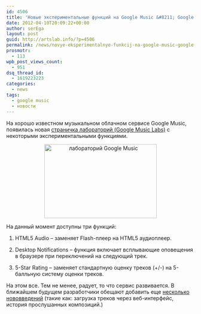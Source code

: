 ```yaml
---
id: 4506
title: 'Новые экспериментальные функций на Google Music &#8211; Google Music Labs'
date: 2012-04-10T20:09:22+00:00
author: serEga
layout: post
guid: http://artslab.info/?p=4506
permalink: /news/novye-eksperimentalnye-funkcij-na-google-music-google-music-labs/
prosmotr:
  - 113
wpb_post_views_count:
  - 951
dsq_thread_id:
  - 1619223223
categories:
  - news
tags:
  - google music
  - новости
---
```

На хорошо известном музыкальном облачном сервисе Google Music, появилась новая [страничка лабораторий (Google Music Labs)](https://play.google.com/music/listen?u=0#labs_pl) с некоторыми экспериментальными функциями.



<center>
  <a href="{{site.img_cdn}}/google_music_labs.jpg"><img src="{{site.img_cdn}}/google_music_labs-300x198.jpg" alt="лабораторий Google Music" title="google_music_labs" width="300" height="198" class="aligncenter size-medium wp-image-4507" srcset="{{site.img_cdn}}/google_music_labs-300x198.jpg 300w, {{site.img_cdn}}/google_music_labs.jpg 811w" sizes="(max-width: 300px) 100vw, 300px" /></a>
</center>

На данный момент доступны три функций:

1. HTML5 Audio &#8211; заменяет Flash-плеер на HTML5 аудиоплеер.

2. Desktop Notifications &#8211; функция включает всплывающие оповещения в браузере при переключений на следующий трек.

3. 5-Star Rating &#8211; заменяет стандартную оценку треков (+/-) на 5-балльную систему оценки треков.

На этом все. Тем не менее, радует, то что сервис развивается. В ближайшем будущем разработчики обещают добавить еще [несколько нововведений](http://googlemusicblog.ru/novovvedeniya-na-google-music-web-zagruzchik-music-labs-istoriya/) (такие как: загрузка треков через веб-интерфейс, история прослушанных композиций.)